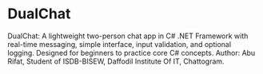 # DualChat
DualChat: A lightweight two-person chat app in C# .NET Framework with real-time messaging, simple interface, input validation, and optional logging. Designed for beginners to practice core C# concepts.  Author: Abu Rifat, Student of ISDB-BISEW, Daffodil Institute Of IT, Chattogram.
